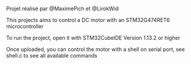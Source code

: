 Projet réalisé par @MaximePich et @LirokWid

This projects aims to control a DC motor with an STM32G474RET6 microcontroller

To run the project, open it with STM32CubeIDE Version 1.13.2 or higher

Once uploaded, you can control the motor with a shell on serial port, see shell.c to see all available commands

 
